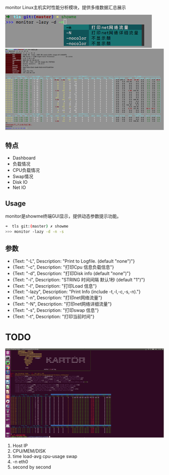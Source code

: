 monitor Linux主机实时性能分析模块，提供多维数据汇总展示

![](https://github.com/lflxp/showme/blob/master/img/monitor1.png)
![](https://github.com/lflxp/showme/blob/master/img/monitor.png)

## 特点

* Dashboard
* 负载情况
* CPU负载情况
* Swap情况
* Disk IO
* Net IO

## Usage

monitor是showme终端GUI显示，提供动态参数提示功能。

```bash
➜  tls git:(master) ✗ showme
>>> monitor -lazy -d -n -s
```

## 参数

- {Text: "-L", Description: "Print to Logfile. (default \"none\")"}
- {Text: "-c", Description: "打印Cpu 信息负载信息"}
- {Text: "-d", Description: "打印Disk info (default \"none\")"}
- {Text: "-i", Description: "STRING 时间间隔 默认1秒 (default \"1\")"}
- {Text: "-l", Description: "打印Load 信息"}
- {Text: "-lazy", Description: "Print Info  (include -t,-l,-c,-s,-n)."}
- {Text: "-n", Description: "打印net网络流量"}
- {Text: "-N", Description: "打印net网络详细流量"}
- {Text: "-s", Description: "打印swap 信息"}
- {Text: "-t", Description: "打印当前时间"}

# TODO

![](https://github.com/lflxp/showme/blob/master/executors/monitor/monitor.png)

1. Host  IP
2. CPU/MEM/DISK
3. time load-avg cpu-usage swap
4. -n eth0
5. second by second
